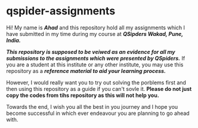 # qspider-assignments
Hi! My name is ***Ahad*** and this repository hold all my assignments which I have submitted in my time during my course at ***QSipders Wakad, Pune, India.***

***This repository is supposed to be veiwed as an evidence for all my submissions to the assignments which were presented by QSpiders.*** If you are a student at this institute or any other institute, you may use this repository as a ***reference material to aid your learning process.***

However, I would really want you to try out solving the porblems first and then using this repository as a guide if you can't sovle it. **Please do not just copy the codes from tihs repository as this will not help you.**

Towards the end, I wish you all the best in you journey and I hope you become successful in which ever endeavour you are planning to go ahead with. 
